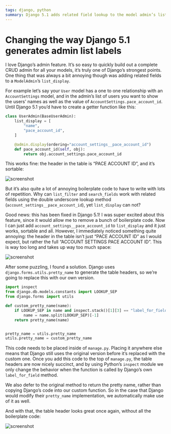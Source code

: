 ```yaml
---
tags: django, python
summary: Django 5.1 adds related field lookup to the model admin’s list_display, but with an annoying quirk. Let’s fix that!
---
```


# Changing the way Django 5.1 generates admin list labels

I love Django’s admin feature. It’s so easy to quickly build out a complete CRUD admin for all your models, it’s truly one of Django’s strongest points. One thing that was always a bit annoying though was adding related fields to a `ModelAdmin`’s `list_display`.

For example let’s say your `User` model has a one to one relationship with an `AccountSettings` model, and in the admin’s list of users you want to show the users' names as well as the value of `AccountSettings.pace_account_id`. Until Django 5.1 you’d have to create a getter function like this:

```python
class UserAdmin(BaseUserAdmin):
    list_display = [
        "name",
        "pace_account_id",
    ]

    @admin.display(ordering="account_settings__pace_account_id")
    def pace_account_id(self, obj):
        return obj.account_settings.pace_account_id
```

This works fine: the header in the table is “PACE ACCOUNT ID”, and it’s sortable:

![screenshot](/articles/images/lookup_after.png)

But it’s also quite a lot of annoying boilerplate code to have to write with lots of repetition. Why can `list_filter` and `search_fields` work with related fields using the double underscore lookup method (`account_settings__pace_account_id`), yet `list_display` can not?

Good news: this has been fixed in Django 5.1! I was super excited about this feature, since it would allow me to remove a bunch of boilerplate code. Now I can just add `account_settings__pace_account_id` to `list_display` and it just works, sortable and all. However, I immediately noticed something quite annoying: the header in the table isn’t just “PACE ACCOUNT ID” as I would expect, but rather the full “ACCOUNT SETTINGS PACE ACCOUNT ID”. This is way too long and takes up way too much space:

![screenshot](/articles/images/lookup_before.png)

After some puzzling, I found a solution. Django uses `django.forms.utils.pretty_name` to generate the table headers, so we’re going to replace this with our own version.

```python
import inspect
from django.db.models.constants import LOOKUP_SEP
from django.forms import utils

def custom_pretty_name(name):
    if LOOKUP_SEP in name and inspect.stack()[1][3] == "label_for_field":
        name = name.split(LOOKUP_SEP)[-1]
    return pretty_name(name)


pretty_name = utils.pretty_name
utils.pretty_name = custom_pretty_name
```

This code needs to be placed inside of `manage.py`. Placing it anywhere else means that Django still uses the original version before it’s replaced with the custom one. Once you add this code to the top of `manage.py`, the table headers are now nicely succinct, and by using Python’s `inspect` module we only change the behavior when the function is called by Django’s own `label_for_field` method. 

We also defer to the original method to return the pretty name, rather than copying Django’s code into our custom function. So in the case that Django would modify their `pretty_name` implementation, we automatically make use of it as well.

And with that, the table header looks great once again, without all the boilerplate code:

![screenshot](/articles/images/lookup_after.png)